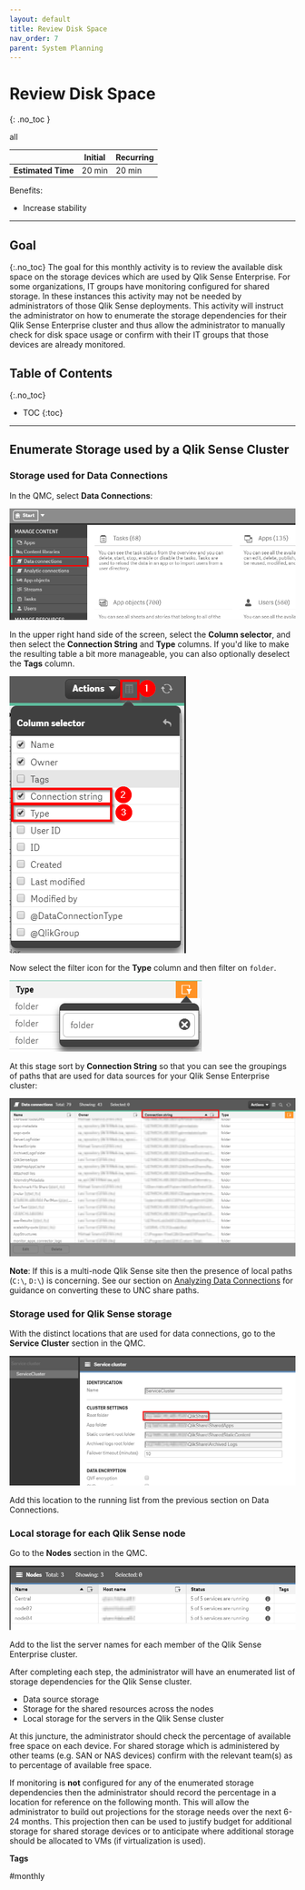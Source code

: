 ```yaml
---
layout: default
title: Review Disk Space
nav_order: 7
parent: System Planning
---
```


# Review Disk Space
{: .no_toc }

<span class="label all">all</span>

|                                  		                      | Initial     | Recurring  |
|-----------------------------------------------------------|-------------|------------|
| <i class="far fa-clock fa-sm"></i> **Estimated Time**     | 20 min      | 20 min     |

Benefits:

  - Increase stability
  
-------------------------

## Goal
{:.no_toc}
The goal for this monthly activity is to review the available disk space on the storage devices which are used by Qlik Sense Enterprise. For some organizations, IT groups have monitoring configured for shared storage. In these instances this activity may not be needed by administrators of those Qlik Sense deployments. This activity will instruct the administrator on how to enumerate the storage dependencies for their Qlik Sense Enterprise cluster and thus allow the administrator to manually check for disk space usage or confirm with their IT groups that those devices are already monitored.

## Table of Contents
{:.no_toc}

* TOC
{:toc}
-------------------------

## Enumerate Storage used by a Qlik Sense Cluster <i class="fas fa-dolly-flatbed fa-xs" title="Shipped | Native Capability"></i>

### Storage used for Data Connections

In the QMC, select **Data Connections**:

[![storage-1.png](images/storage-1.png)](https://raw.githubusercontent.com/qs-admin-guide/qs-admin-guide/master/docs/system_planning/images/storage-1.png)

In the upper right hand side of the screen, select the **Column selector**, and then select the **Connection String** and **Type** columns. If you'd like to make the resulting table a bit more manageable, you can also optionally deselect the **Tags** column.

[![storage-2.png](images/storage-2.png)](https://raw.githubusercontent.com/qs-admin-guide/qs-admin-guide/master/docs/system_planning/images/storage-2.png)

Now select the filter icon for the **Type** column and then filter on `folder`.

[![storage-3.png](images/storage-3.png)](https://raw.githubusercontent.com/qs-admin-guide/qs-admin-guide/master/docs/system_planning/images/storage-3.png)

At this stage sort by **Connection String** so that you can see the groupings of paths that are used for data sources for your Qlik Sense Enterprise cluster:

[![storage-4.png](images/storage-4.png)](https://raw.githubusercontent.com/qs-admin-guide/qs-admin-guide/master/docs/system_planning/images/storage-4.png)

**Note**: If this is a multi-node Qlik Sense site then the presence of local paths (`C:\`, `D:\`) is concerning. See our section on [Analyzing Data Connections](..\asset_management\data_connections\analyze_data_connections.html) for guidance on converting these to UNC share paths.

### Storage used for Qlik Sense storage

With the distinct locations that are used for data connections, go to the **Service Cluster** section in the QMC.

[![storage-5.png](images/storage-5.png)](https://raw.githubusercontent.com/qs-admin-guide/qs-admin-guide/master/docs/system_planning/images/storage-5.png)

Add this location to the running list from the previous section on Data Connections.

### Local storage for each Qlik Sense node

Go to the **Nodes** section in the QMC.

[![storage-6.png](images/storage-6.png)](https://raw.githubusercontent.com/qs-admin-guide/qs-admin-guide/master/docs/system_planning/images/storage-6.png)

Add to the list the server names for each member of the Qlik Sense Enterprise cluster.

After completing each step, the administrator will have an enumerated list of storage dependencies for the Qlik Sense cluster.

- Data source storage
- Storage for the shared resources across the nodes
- Local storage for the servers in the Qlik Sense cluster

At this juncture, the administrator should check the percentage of available free space on each device. For shared storage which is administered by other teams (e.g. SAN or NAS devices) confirm with the relevant team(s) as to percentage of available free space.

If monitoring is **not** configured for any of the enumerated storage dependencies then the administrator should record the percentage in a location for reference on the following month. This will allow the administrator to build out projections for the storage needs over the next 6-24 months. This projection then can be used to justify budget for additional storage for shared storage devices or to anticipate where additional storage should be allocated to VMs (if virtualization is used).

**Tags**

#monthly
